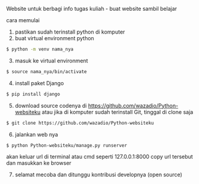 Website untuk berbagi info tugas kuliah - buat website sambil belajar

cara memulai
1. pastikan sudah terinstall python di komputer
2. buat virtual environment python
```bash
$ python -m venv nama_nya
```
3. masuk ke virtual environment
```bash
$ source nama_nya/bin/activate
```
4. install paket Django
```bash
$ pip install django
```
5. download source codenya di https://github.com/wazadio/Python-websiteku
atau jika di komputer sudah terinstall Git, tinggal di clone saja
```bash
$ git clone https://github.com/wazadio/Python-websiteku
```
6. jalankan web nya
```bash
$ python Python-websiteku/manage.py runserver
```
akan keluar url di terminal atau cmd seperti 127.0.0.1:8000
copy url tersebut dan masukkan ke browser

7. selamat mecoba dan ditunggu kontribusi developnya (open source)
